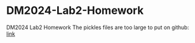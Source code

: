 # DM2024-Lab2-Homework
DM2024 Lab2 Homework
The pickles files are too large to put on github: [link](<https://drive.google.com/file/d/11leI7rLoLgH6unEVe1A_0W-l5MqaYcyf/view?usp=sharing>)
